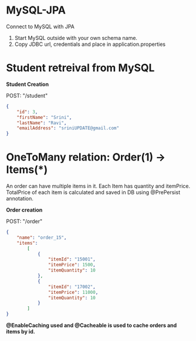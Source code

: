 # MySQL-JPA
Connect to MySQL with JPA

1. Start MySQL outside with your own schema name. 
2. Copy JDBC url, credentials and place in application.properties

# Student retreival from MySQL

**Student Creation**

POST: "/student"
```json
{
	"id": 3,
	"firstName": "Srini",
	"lastName": "Ravi",
	"emailAddress": "sriniUPDATE@gmail.com"
}
```

# OneToMany relation: Order(1) -> Items(*)

An order can have multiple items in it. Each Item has quantity and itemPrice. TotalPrice of each item is calculated and saved in DB using @PrePersist annotation. 

**Order creation**

POST: "/order"
```json
{
	"name": "order_15",
	"items":
		[
			{
				"itemId": "15001",
				"itemPrice": 1500,
				"itemQuantity": 10
			},
			{
				"itemId": "17002",
				"itemPrice": 11000,
				"itemQuantity": 10
			}
		]
}
```

**@EnableCaching used and @Cacheable is used to cache orders and items by id.**
